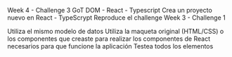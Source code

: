 Week 4 - Challenge 3
GoT DOM - React - Typescript
Crea un proyecto nuevo en React - TypeScrypt Reproduce el challenge Week 3 - Challenge 1

Utiliza el mismo modelo de datos
Utiliza la maqueta original (HTML/CSS) o los componentes que creaste para realizar los componentes de React necesarios para que funcione la aplicación
Testea todos los elementos
